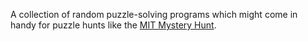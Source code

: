 A collection of random puzzle-solving programs which might come in handy for puzzle hunts like the [MIT Mystery Hunt](http://web.mit.edu/puzzle/www/).

